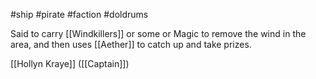 #ship #pirate #faction #doldrums 

Said to carry [[Windkillers]] or some or Magic to remove the wind in the area, and then uses [[Aether]] to catch up and take prizes.

[[Hollyn Kraye]] ([[Captain]])